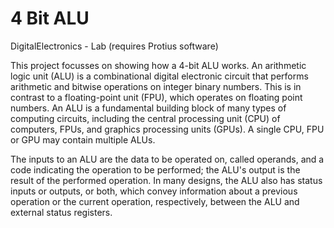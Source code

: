 # 4 Bit ALU
DigitalElectronics - Lab
(requires Protius software)

This project focusses on showing how a 4-bit ALU works. An arithmetic logic unit (ALU) is a combinational digital electronic circuit that 
performs arithmetic and bitwise operations on integer binary numbers. This is in contrast to a floating-point unit (FPU), which operates 
on floating point numbers. An ALU is a fundamental building block of many types of computing circuits, including the central processing 
unit (CPU) of computers, FPUs, and graphics processing units (GPUs). A single CPU, FPU or GPU may contain multiple ALUs.

The inputs to an ALU are the data to be operated on, called operands, and a code indicating the operation to be performed; the ALU's 
output is the result of the performed operation. In many designs, the ALU also has status inputs or outputs, or both, which convey 
information about a previous operation or the current operation, respectively, between the ALU and external status registers.
